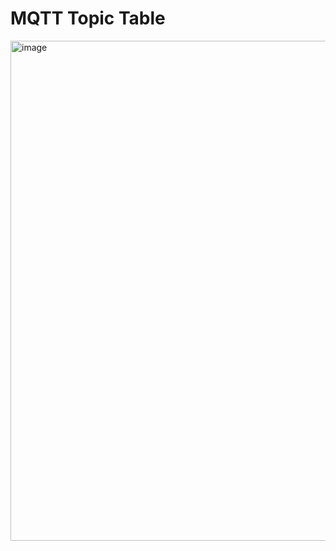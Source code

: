 # MQTT Topic Table
<img width="800" alt="image" src="https://github.com/WhoWaWay/WhoWaWay.github.io/assets/157083035/db327fcd-68e8-42b8-98f5-9337a083eb9b">
